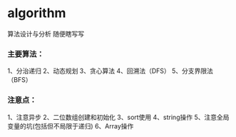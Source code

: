 # algorithm
算法设计与分析
随便瞎写写


### 主要算法：
1、分治递归
2、动态规划
3、贪心算法
4、回溯法（DFS）
5、分支界限法（BFS）

### 注意点：
1、注意异步
2、二位数组创建和初始化
3、sort使用
4、string操作
5、注意全局变量的坑(包括但不局限于递归)
6、Array操作
